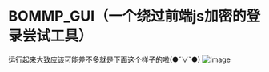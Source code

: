 # BOMMP_GUI（一个绕过前端js加密的登录尝试工具）
运行起来大致应该可能差不多就是下面这个样子的啦(●ˇ∀ˇ●)
![image](https://github.com/lcxyqiu/BOMMP_GUI/assets/61745122/0afef1b2-8c15-4b71-a123-13e3153f0157)
